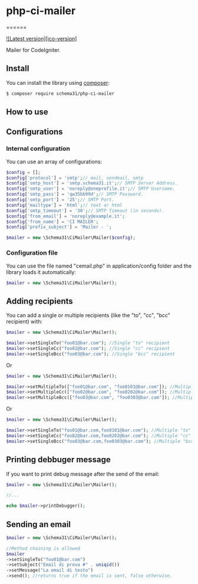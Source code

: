 # php-ci-mailer
======

[![Latest version][ico-version]][link-packagist]

Mailer for CodeIgniter.


Install
-------

You can install the library using [composer](https://getcomposer.org/):

```sh
$ composer require schema31/php-ci-mailer
```

How to use
----------

## Configurations

### Internal configuration

You can use an array of configurations: 

```php
$config = [];
$config['protocol'] = 'smtp';// mail, sendmail, smtp
$config['smtp_host'] = 'smtp.schema31.it';// SMTP Server Address.
$config['smtp_user'] = 'noreply@oneprofile.it';// SMTP Username.
$config['smtp_pass'] = 'qw35bb99d';// SMTP Password.
$config['smtp_port'] = '25';// SMTP Port.
$config['mailtype'] = 'html';// text or html
$config['smtp_timeout'] = '30';// SMTP Timeout (in seconds).
$config['from_email'] = 'noreply@example.it';
$config['from_name'] = 'CI MAILER';
$config['prefix_subject'] = 'Mailer - ';

$mailer = new \Schema31\CiMailer\Mailer($config);
```

### Configuration file

You can use the file named "cemail.php" in application/config folder and the library loads it automatically: 

```php
$mailer = new \Schema31\CiMailer\Mailer();
```

## Adding recipients

You can add a single or multiple recipients (like the "to", "cc", "bcc" recipient) with:

```php
$mailer = new \Schema31\CiMailer\Mailer();

$mailer->setSingleTo("foo01@bar.com"); //Single "to" recipient
$mailer->setSingleCc("foo02@bar.com"); //Single "cc" recipient
$mailer->setSingleBcc("foo03@bar.com"); //Single "bcc" recipient
```

Or

```php
$mailer = new \Schema31\CiMailer\Mailer();

$mailer->setMultipleTo(["foo01@bar.com", "foo0101@bar.com"]); //Multiple "to" recipient: "foo01@bar.com" and "foo0101@bar.com"
$mailer->setMultipleCc(["foo02@bar.com", "foo0202@bar.com"]); //Multiple "cc" recipient: "foo02@bar.com" and "foo0202@bar.com"
$mailer->setMultipleBcc(["foo03@bar.com", "foo0303@bar.com"]); //Multiple "bcc" recipient: "foo03@bar.com" and "foo0303@bar.com"
```

Or

```php
$mailer = new \Schema31\CiMailer\Mailer();

$mailer->setSingleTo("foo01@bar.com,foo0101@bar.com"); //Multiple "to" recipient: "foo01@bar.com" and "foo0101@bar.com" comma separated
$mailer->setSingleCc("foo02@bar.com,foo0202@bar.com"); //Multiple "cc" recipient: "foo02@bar.com" and "foo0202@bar.com" comma separated
$mailer->setSingleBcc("foo03@bar.com,foo0303@bar.com"); //Multiple "bcc" recipient: "foo03@bar.com" and "foo0303@bar.com" comma separated
```

## Printing debbuger message

If you want to print debug message after the send of the email:

```php
$mailer = new \Schema31\CiMailer\Mailer();

//...

echo $mailer->printDebugger();
```

## Sending an email

```php
$mailer = new \Schema31\CiMailer\Mailer();

//Method chaining is allowed
$mailer
->setSingleTo("foo01@bar.com")
->setSubject("Email di prova #" . uniqid())
->setMessage("La email di testo")
->send(); //returns true if the email is sent, false otherwise.
```

[link-packagist]: https://packagist.org/packages/schema31/php-ci-mailer